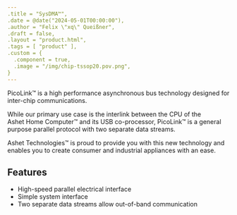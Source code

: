 ```yaml
---
.title = "SysDMA™",
.date = @date("2024-05-01T00:00:00"),
.author = "Felix \"xq\" Queißner",
.draft = false,
.layout = "product.html",
.tags = [ "product" ],
.custom = {
  .component = true,
  .image = "/img/chip-tssop20.pov.png",
}
---
```

PicoLink™ is a high performance asynchronous bus technology designed for inter-chip communications.

While our primary use case is the interlink between the CPU of the Ashet&nbsp;Home&nbsp;Computer™ and its USB co-processor, PicoLink™ is a general purpose parallel protocol with two separate data streams.

Ashet&nbsp;Technologies™ is proud to provide you with this new technology and enables you to create consumer and industrial appliances with an ease.

## Features

- High-speed parallel electrical interface
- Simple system interface
- Two separate data streams allow out-of-band communication

<!-- <h2>Documents &amp; Downloads</h2>

<h3>Documentation</h3>

<ul>
  <li><a href="">Datasheet</a></li>
</ul>

<h3>Software &amp; Sources</h3>

<ul>
  <li><a href="https://git.random-projects.net/Ashet-Technologies/ACT-HC/src/branch/master/src/modules/picolink.v" target="_blank">Verilog Implementation</a></li>
  <li><a href="" target="_blank">Driver Sources</a></li>
</ul> -->